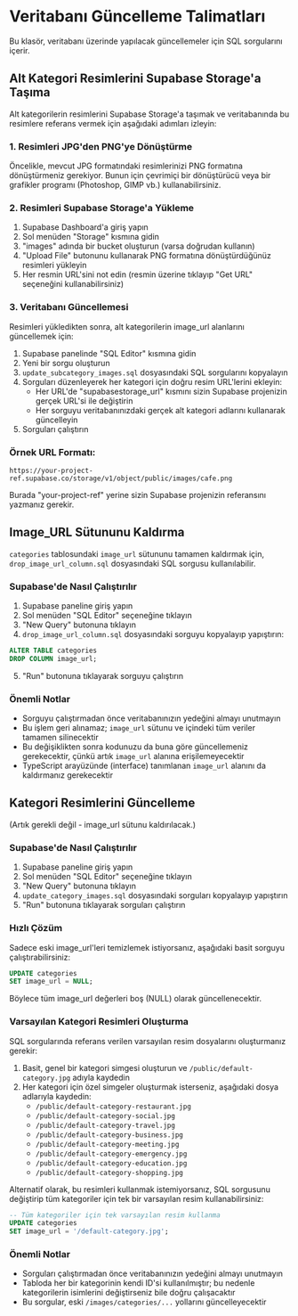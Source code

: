 # Veritabanı Güncelleme Talimatları

Bu klasör, veritabanı üzerinde yapılacak güncellemeler için SQL sorgularını içerir.

## Alt Kategori Resimlerini Supabase Storage'a Taşıma

Alt kategorilerin resimlerini Supabase Storage'a taşımak ve veritabanında bu resimlere referans vermek için aşağıdaki adımları izleyin:

### 1. Resimleri JPG'den PNG'ye Dönüştürme

Öncelikle, mevcut JPG formatındaki resimlerinizi PNG formatına dönüştürmeniz gerekiyor. Bunun için çevrimiçi bir dönüştürücü veya bir grafikler programı (Photoshop, GIMP vb.) kullanabilirsiniz.

### 2. Resimleri Supabase Storage'a Yükleme

1. Supabase Dashboard'a giriş yapın
2. Sol menüden "Storage" kısmına gidin
3. "images" adında bir bucket oluşturun (varsa doğrudan kullanın)
4. "Upload File" butonunu kullanarak PNG formatına dönüştürdüğünüz resimleri yükleyin
5. Her resmin URL'sini not edin (resmin üzerine tıklayıp "Get URL" seçeneğini kullanabilirsiniz)

### 3. Veritabanı Güncellemesi

Resimleri yükledikten sonra, alt kategorilerin image_url alanlarını güncellemek için:

1. Supabase panelinde "SQL Editor" kısmına gidin
2. Yeni bir sorgu oluşturun
3. `update_subcategory_images.sql` dosyasındaki SQL sorgularını kopyalayın
4. Sorguları düzenleyerek her kategori için doğru resim URL'lerini ekleyin:
   - Her URL'de "supabasestorage_url" kısmını sizin Supabase projenizin gerçek URL'si ile değiştirin
   - Her sorguyu veritabanınızdaki gerçek alt kategori adlarını kullanarak güncelleyin
5. Sorguları çalıştırın

### Örnek URL Formatı:

```
https://your-project-ref.supabase.co/storage/v1/object/public/images/cafe.png
```

Burada "your-project-ref" yerine sizin Supabase projenizin referansını yazmanız gerekir.

## Image_URL Sütununu Kaldırma

`categories` tablosundaki `image_url` sütununu tamamen kaldırmak için, `drop_image_url_column.sql` dosyasındaki SQL sorgusu kullanılabilir.

### Supabase'de Nasıl Çalıştırılır

1. Supabase paneline giriş yapın
2. Sol menüden "SQL Editor" seçeneğine tıklayın
3. "New Query" butonuna tıklayın
4. `drop_image_url_column.sql` dosyasındaki sorguyu kopyalayıp yapıştırın:

```sql
ALTER TABLE categories 
DROP COLUMN image_url;
```

5. "Run" butonuna tıklayarak sorguyu çalıştırın

### Önemli Notlar

- Sorguyu çalıştırmadan önce veritabanınızın yedeğini almayı unutmayın
- Bu işlem geri alınamaz; `image_url` sütunu ve içindeki tüm veriler tamamen silinecektir
- Bu değişiklikten sonra kodunuzu da buna göre güncellemeniz gerekecektir, çünkü artık `image_url` alanına erişilemeyecektir
- TypeScript arayüzünde (interface) tanımlanan `image_url` alanını da kaldırmanız gerekecektir

## Kategori Resimlerini Güncelleme

(Artık gerekli değil - image_url sütunu kaldırılacak.)

### Supabase'de Nasıl Çalıştırılır

1. Supabase paneline giriş yapın
2. Sol menüden "SQL Editor" seçeneğine tıklayın
3. "New Query" butonuna tıklayın
4. `update_category_images.sql` dosyasındaki sorguları kopyalayıp yapıştırın
5. "Run" butonuna tıklayarak sorguları çalıştırın

### Hızlı Çözüm

Sadece eski image_url'leri temizlemek istiyorsanız, aşağıdaki basit sorguyu çalıştırabilirsiniz:

```sql
UPDATE categories
SET image_url = NULL;
```

Böylece tüm image_url değerleri boş (NULL) olarak güncellenecektir.

### Varsayılan Kategori Resimleri Oluşturma

SQL sorgularında referans verilen varsayılan resim dosyalarını oluşturmanız gerekir:

1. Basit, genel bir kategori simgesi oluşturun ve `/public/default-category.jpg` adıyla kaydedin
2. Her kategori için özel simgeler oluşturmak isterseniz, aşağıdaki dosya adlarıyla kaydedin:
   - `/public/default-category-restaurant.jpg`
   - `/public/default-category-social.jpg`
   - `/public/default-category-travel.jpg`
   - `/public/default-category-business.jpg`
   - `/public/default-category-meeting.jpg`
   - `/public/default-category-emergency.jpg`
   - `/public/default-category-education.jpg`
   - `/public/default-category-shopping.jpg`

Alternatif olarak, bu resimleri kullanmak istemiyorsanız, SQL sorgusunu değiştirip tüm kategoriler için tek bir varsayılan resim kullanabilirsiniz:

```sql
-- Tüm kategoriler için tek varsayılan resim kullanma
UPDATE categories
SET image_url = '/default-category.jpg';
```

### Önemli Notlar

- Sorguları çalıştırmadan önce veritabanınızın yedeğini almayı unutmayın
- Tabloda her bir kategorinin kendi ID'si kullanılmıştır; bu nedenle kategorilerin isimlerini değiştirseniz bile doğru çalışacaktır
- Bu sorgular, eski `/images/categories/...` yollarını güncelleyecektir 